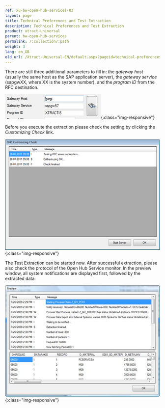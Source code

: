 ```yaml
---
ref: xu-bw-open-hub-services-03
layout: page
title: Technical Preferences and Test Extraction
description: Technical Preferences and Test Extraction
product: xtract-universal
parent: bw-open-hub-services
permalink: /:collection/:path
weight: 3
lang: en_GB
old_url: /Xtract-Universal-EN/default.aspx?pageid=technical-preferences-and-test-extraction
---
```


There are still three additional parameters to fill in: the *gateway host* (usually the same host as the SAP application server), the *gateway service* (sapgwXX, where XX is the system number), and the *program ID* from the RFC destination.

![Open-Hub-Services-Technical-Preferences](/img/content/Open-Hub-Services-Technical-Preferences.png){:class="img-responsive"}

Before you execute the extraction please check the setting by clicking the *Customizing Check* link.

![Open-Hub-Services-Customizing-Check](/img/content/Open-Hub-Services-Customizing-Check.png){:class="img-responsive"}

The Test Extraction can be started now. After successful extraction, please also check the protocol of the Open Hub Service monitor. In the preview window, all system notifications are displayed first, followed by the extracted data:

![Open-Hub-Services-Preview](/img/content/Open-Hub-Services-Preview.png){:class="img-responsive"}


